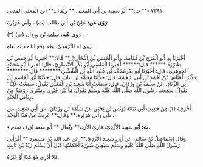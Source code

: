 ٧٣٩١ -** ت:** أَبُو سَعِيد بن أَبي المعلى،** ويُقال:** ابن المعلى المدني.

**رَوَى عَن:** عَلِيّ بْن أَبي طالب (ت) ، وأبي هُرَيْرة.

**رَوَى عَنه:** سلمة بْن وردان (ت) (٣) .

روى له التِّرْمِذِيّ، وقد وقع لنا حديثه بعلو.

أَخْبَرَنَا بِهِ أَبُو الْفَرَجِ بْنُ قُدَامَةَ، وأَبُو الْحَسَنِ بْنُ الْبُخَارِيِّ،** قَالا:** أخبرنا أَبُو حفص بْن طَبَرْزَذَ،****** قال:****** أخبرنا الْقَاضِي أَبُو بَكْرٍ الأَنْصارِيّ، قال: أخبرنا أَبُو مُحَمَّدٍ الجوهري، قال: أَخْبَرَنَا أبو بكرمُحَمَّد بْن عُبَيد اللَّهِ بْن الشِّخِّيرِ،******** قال:******** حَدَّثَنَا الْعَبَّاسُ بْنُ أَحْمَدَ بْنِ أَبي شَحْمَةَ، قال: حَدَّثَنَا مُحَمَّد بْن أبان، قال: حَدَّثَنَا أَبُو الْقَاسِمِ بْنُ أَبي الزِّنَادِ، عَنْ سَلَمَةَ بْنِ ورْدَانَ، قال: سَمِعْتُ أَبَا سَعِيد بْنِ الْمُعَلَّى يَقُولُ: سَمِعْتُ عَلِيًّا" يَقُولُ: سمعت رَسُول اللَّهِ صَلَّى اللَّهُ عَلَيْهِ وسَلَّمَ يَقُولُ: مَا بَيْنَ قَبْرِي ومِنْبَرِي رَوْضَةٌ مِنْ رِيَاضِ الْجَنَّةِ.

أَخْرَجَهُ (١) مِنْ حَدِيثِ أَبِي نَبَاتَةَ يُونُسَ بْنِ يَحْيَى عَنْ سَلَمَةَ بْنِ ورْدَانَ، عَن أَبِي سَعِيد، عن علي وأبي هُرَيْرة،** وَقَال:** غَرِيبٌ مِنْ هَذَا الْوَجْهِ.

**• ت:** أَبُو سَعِيد الأَزْدِيّ، قارئ الأزد،** ويُقال:** أَبُو سعد (ق) ، تقدم.

وَقَال إِسْمَاعِيلُ بْنُ سَالِمٍ، عَن أَبِي سَعِيد الأَزْدِيِّ،** عَن عَبد الله بْن مسعود:** أَقْرَأَنِي رَسُولُ اللَّهِ صَلَّى اللَّهُ عَلَيْهِ وسَلَّمَ سَبْعِينَ سُورَةً أَحْكَمْتُهَا قَبْلَ أَنْ يَسْلَمَ زَيْدُ بْنُ ثَابِتٍ.

فَلا أَدْرِي هُوَ هَذَا أَوْ غَيْرُهُ.